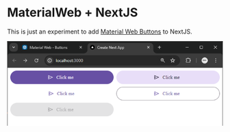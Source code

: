 # MaterialWeb + NextJS

This is just an experiment to add [Material Web Buttons](https://material-web.dev/components/button/) to NextJS. 

![Screenshot](.github/image.png)